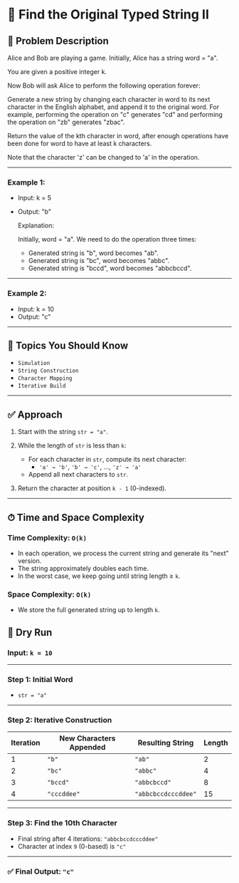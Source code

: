 # 🧮 Find the Original Typed String II

## 🔗 Problem Description
Alice and Bob are playing a game. Initially, Alice has a string word = "a".

You are given a positive integer k.

Now Bob will ask Alice to perform the following operation forever:

Generate a new string by changing each character in word to its next character in the English alphabet, and append it to the original word.
For example, performing the operation on "c" generates "cd" and performing the operation on "zb" generates "zbac".

Return the value of the kth character in word, after enough operations have been done for word to have at least k characters.

Note that the character 'z' can be changed to 'a' in the operation.

---

### Example 1:

- Input: k = 5
- Output: "b"

  Explanation:

  Initially, word = "a". We need to do the operation three times:

  - Generated string is "b", word becomes "ab".
  - Generated string is "bc", word becomes "abbc".
  - Generated string is "bccd", word becomes "abbcbccd".

---

### Example 2:

- Input: k = 10
- Output: "c"

---

## 🧠 Topics You Should Know

- `Simulation`
- `String Construction`
- `Character Mapping`
- `Iterative Build`

---

## ✅ Approach

1. Start with the string `str = "a"`.

2. While the length of `str` is less than `k`:
   - For each character in `str`, compute its next character:
     - `'a' → 'b'`, `'b' → 'c'`, ..., `'z' → 'a'`
   - Append all next characters to `str`.

3. Return the character at position `k - 1` (0-indexed).

---

## ⏱ Time and Space Complexity

### Time Complexity: `O(k)`
- In each operation, we process the current string and generate its "next" version.
- The string approximately doubles each time.
- In the worst case, we keep going until string length ≥ `k`.

### Space Complexity: `O(k)`
- We store the full generated string up to length `k`.


## 🧪 Dry Run

### Input: `k = 10`

---

### Step 1: Initial Word
- `str = "a"`

---

### Step 2: Iterative Construction

| Iteration | New Characters Appended | Resulting String         | Length |
|-----------|--------------------------|---------------------------|--------|
| 1         | `"b"`                    | `"ab"`                    | 2      |
| 2         | `"bc"`                   | `"abbc"`                  | 4      |
| 3         | `"bccd"`                 | `"abbcbccd"`              | 8      |
| 4         | `"cccddee"`              | `"abbcbccdcccddee"`       | 15     |

---

### Step 3: Find the 10th Character

- Final string after 4 iterations: `"abbcbccdcccddee"`
- Character at index `9` (0-based) is `"c"`

---

### ✅ Final Output: `"c"`
